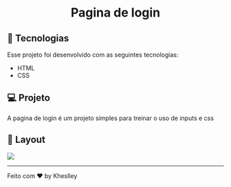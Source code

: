 <h1 align="center"> Pagina de login </h1>



## 🚀 Tecnologias

Esse projeto foi desenvolvido com as seguintes tecnologias:

- HTML 
- CSS


## 💻 Projeto

A pagina de login é um projeto simples para treinar o uso de inputs e css


## 🔖 Layout

![](./FRONTEND/Curso_B7/assets/Captura%20de%20tela%202024-08-09%20101328.png)

---

Feito com ♥ by Kheslley

